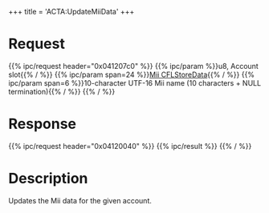 +++
title = 'ACTA:UpdateMiiData'
+++

# Request

{{% ipc/request header="0x041207c0" %}}
{{% ipc/param %}}u8, Account slot{{% / %}}
{{% ipc/param span=24 %}}[Mii CFLStoreData](ACT_Services#cflstoredata "wikilink"){{% / %}}
{{% ipc/param span=6 %}}10-character UTF-16 Mii name (10 characters + NULL termination){{% / %}}
{{% / %}}

# Response

{{% ipc/request header="0x04120040" %}}
{{% ipc/result %}}
{{% / %}}

# Description

Updates the Mii data for the given account.
